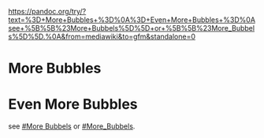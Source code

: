 https://pandoc.org/try/?text=%3D+More+Bubbles+%3D%0A%3D+Even+More+Bubbles+%3D%0Asee+%5B%5B%23More+Bubbels%5D%5D+or+%5B%5B%23More_Bubbels%5D%5D.%0A&from=mediawiki&to=gfm&standalone=0

# More Bubbles

# Even More Bubbles

see [#More Bubbels][] or [#More_Bubbels][#More Bubbels].

  [#More Bubbels]: #More_Bubbels "wikilink"

